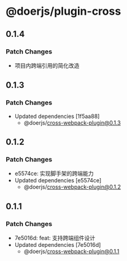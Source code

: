 # @doerjs/plugin-cross

## 0.1.4

### Patch Changes

- 项目内跨端引用的简化改造

## 0.1.3

### Patch Changes

- Updated dependencies [1f5aa88]
  - @doerjs/cross-webpack-plugin@0.1.3

## 0.1.2

### Patch Changes

- e5574ce: 实现脚手架的跨端能力
- Updated dependencies [e5574ce]
  - @doerjs/cross-webpack-plugin@0.1.2

## 0.1.1

### Patch Changes

- 7e5016d: feat: 支持跨端组件设计
- Updated dependencies [7e5016d]
  - @doerjs/cross-webpack-plugin@0.1.1
